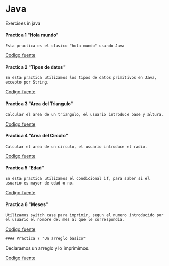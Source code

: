 # Java
Exercises in java 

#### Practica 1 "Hola mundo"

    Esta practica es el clasico "hola mundo" usando Java

[Codigo fuente](https://github.com/UrielMendozaG/Java/blob/estable/Practica1Algoritmos/src/com/practica1algoritmos/app/Holamundo.java)

#### Practica 2 "Tipos de datos"

    En esta practica utilizamos los tipos de datos primitivos en Java, excepto por String.

[Codigo fuente](https://github.com/UrielMendozaG/Java/blob/estable/Practica2Algoritmos/src/com/practica2algoritmos/app/Practica2Algoritmos.java)

#### Practica 3 "Area del Triangulo"

    Calcular el area de un triangulo, el usuario introduce base y altura.

[Codigo fuente](https://github.com/UrielMendozaG/Java/blob/estable/Practica3Algoritmos/src/com/practica3algoritmos/app/TriangleArea.java)

#### Practica 4 "Area del Circulo"

    Calcular el area de un circulo, el usuario introduce el radio.

[Codigo fuente](https://github.com/UrielMendozaG/Java/blob/estable/Practica4Algoritmos/src/com/practica4algoritmos/app/areaCircle.java)

#### Practica 5 "Edad"

    En esta practica utilizamos el condicional if, para saber si el usuario es mayor de edad o no.

[Codigo fuente](https://github.com/UrielMendozaG/Java/blob/estable/Practica5Algoritmos/src/com/practica5algoritmos/app/Age.java)

#### Practica 6 "Meses"

    Utilizamos switch case para imprimir, segun el numero introducido por el usuario el nombre del mes al que le correspondia.

[Codigo fuente](https://github.com/UrielMendozaG/Java/blob/estable/Practica6SwitchCase/src/com/Practica6Switchcase/app/SwichStatement.java)

    #### Practica 7 "Un arreglo basico"

Declaramos un arreglo y lo imprimimos.

[Codigo fuente](https://github.com/UrielMendozaG/Java/blob/estable/Practica7Array1D/src/com/Practica7Array1D/app/Array1D.java)




